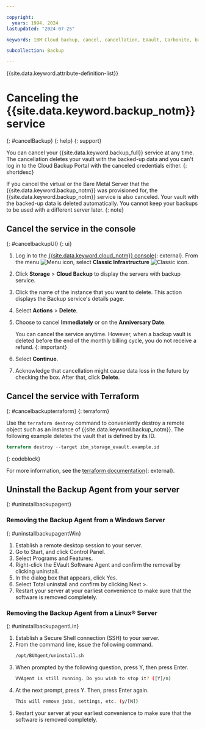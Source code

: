 ```yaml
---

copyright:
  years: 1994, 2024
lastupdated: "2024-07-25"

keywords: IBM Cloud backup, cancel, cancellation, EVault, Carbonite, backup

subcollection: Backup

---
```

{{site.data.keyword.attribute-definition-list}}

# Canceling the {{site.data.keyword.backup_notm}} service
{: #cancelBackup}
{: help}
{: support}

You can cancel your {{site.data.keyword.backup_full}} service at any time. The cancellation deletes your vault with the backed-up data and you can't log in to the Cloud Backup Portal with the canceled credentials either.
{: shortdesc}

If you cancel the virtual or the Bare Metal Server that the {{site.data.keyword.backup_notm}} was provisioned for, the {{site.data.keyword.backup_notm}} service is also canceled. Your vault with the backed-up data is deleted automatically. You cannot keep your backups to be used with a different server later.
{: note}

## Cancel the service in the console
{: #cancelbackupUI}
{: ui}

1. Log in to the [{{site.data.keyword.cloud_notm}} console](/login){: external}. From the menu ![Menu icon](../icons/icon_hamburger.svg "Menu"), select **Classic Infrastructure** ![Classic icon](../icons/classic.svg "Classic").
1. Click **Storage** > **Cloud Backup** to display the servers with backup service.
1. Click the name of the instance that you want to delete. This action displays the Backup service's details page.
1. Select **Actions** > **Delete**.
1. Choose to cancel **Immediately** or on the **Anniversary Date**.

   You can cancel the service anytime. However, when a backup vault is deleted before the end of the monthly billing cycle, you do not receive a refund.
   {: important}

1. Select **Continue**.
1. Acknowledge that cancellation might cause data loss in the future by checking the box. After that, click **Delete**.

## Cancel the service with Terraform
{: #cancelbackupterraform}
{: terraform}

Use the `terraform destroy` command to conveniently destroy a remote object such as an instance of {{site.data.keyword.backup_notm}}. The following example deletes the vault that is defined by its ID.

```terraform
terraform destroy --target ibm_storage_evault.example.id
```
{: codeblock}

For more information, see the [terraform documentation](https://developer.hashicorp.com/terraform/cli/commands/destroy){: external}.

## Uninstall the Backup Agent from your server
{: #uninstallbackupagent}

### Removing the Backup Agent from a Windows Server
{: #uninstallbackupagentWin}

1. Establish a remote desktop session to your server.
2. Go to Start, and click Control Panel.
3. Select Programs and Features.
4. Right-click the EVault Software Agent and confirm the removal by clicking uninstall.
5. In the dialog box that appears, click Yes.
6. Select Total uninstall and confirm by clicking Next >.
7. Restart your server at your earliest convenience to make sure that the software is removed completely.

### Removing the Backup Agent from a Linux&reg; Server
{: #uninstallbackupagentLin}

1. Establish a Secure Shell connection (SSH) to your server.
2. From the command line, issue the following command.
    ```sh
    /opt/BUAgent/uninstall.sh
    ```
3. When prompted by the following question, press Y, then press Enter.
    ```sh
    VVAgent is still running. Do you wish to stop it? ([Y]/n)
    ```
4. At the next prompt, press Y. Then, press Enter again.
    ```sh
    This will remove jobs, settings, etc. (y/[N])
    ```
5. Restart your server at your earliest convenience to make sure that the software is removed completely.
